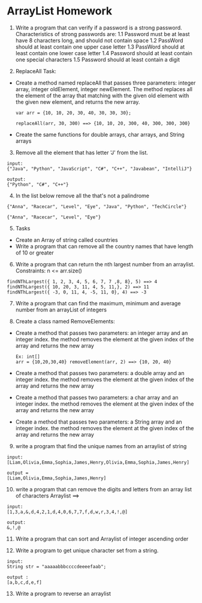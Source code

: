 # ArrayList Homework

1. Write a program that can verify if a password is a strong password.
   Characteristics of strong passwords are: 1.1 Password must be at least have 8
   characters long, and should not contain space 1.2 PassWord should at least
   contain one upper case letter 1.3 PassWord should at least contain one lower
   case letter 1.4 Password should at least contain one special characters 1.5
   Password should at least contain a digit

2. ReplaceAll Task:

- Create a method named replaceAll that passes three
  parameters: integer array, integer oldElement, integer newElement. The method
  replaces all the element of the array that matching with the given old
  element with the given new element, and returns the new array.

  ```text
  var arr = {10, 10, 20, 30, 40, 30, 30, 30};

  replaceAll(arr, 30, 300) ==> {10, 10, 20, 300, 40, 300, 300, 300}
  ```

- Create the same functions for double arrays, char arrays, and String
  arrays

3. Remove all the element that has letter 'J' from the list.

```text
input:
{"Java", "Python", "JavaScript", "C#", "C++", "Javabean", "IntelliJ"}

output:
{"Python", "C#", "C++"}
```

4. In the list below remove all the that's not a palindrome

```text
{"Anna", "Racecar", "Level", "Eye", "Java", "Python", "TechCircle"}

{"Anna", "Racecar", "Level", "Eye"}
```

5. Tasks

- Create an Array of string called countries
- Write a program that can remove all the country names that have length of 10 or greater

6. Write a program that can return the nth largest number from an arraylist. Constraints: n <= arr.size()

```text
findNThLargest({ 1, 2, 3, 4, 5, 6, 7, 7 ,8, 8}, 5) ==> 4
findNThLargest({ 10, 20, 3, 11, 4, 5, 11,}, 2) ==> 11
findNThLargest({ -3, 0, 11, 4, -5, 11, 0}, 4) ==> -3
```

7. Write a program that can find the maximum, minimum and average number from
   an arrayList of integers

8. Create a class named RemoveElements:
  - Create a method that passes two
    parameters: an integer array and an integer index. the method removes the
    element at the given index of the array and returns the new array
    ```text
    Ex: int[]
    arr = {10,20,30,40} removeElement(arr, 2) ==> {10, 20, 40}
    ```

  - Create a method that passes two parameters: a double array and an
    integer index. the method removes the element at the given index of the array
    and returns the new array

  - Create a method that passes two parameters: a char array and an integer
    index. the method removes the element at the given index of the array and
    returns the new array

  - Create a method that passes two parameters: a String array and an
    integer index. the method removes the element at the given index of the array
    and returns the new array

9. write a program that find the unique names from an arraylist of string

```text
input:
[Liam,Olivia,Emma,Sophia,James,Henry,Olivia,Emma,Sophia,James,Henry]

output =
[Liam,Olivia,Emma,Sophia,James,Henry]
```

10. write a program that can remove the digits and letters from an array list
    of characters Arraylist ==>

```text
input:
[1,3,a,&,d,4,2,1,d,4,0,6,7,7,f,d,w,r,3,4,!,@]
    
output: 
&,!,@
```

11. Write a program that can sort and Arraylist of integer ascending order

12. Write a program to get unique character set from a string.

```text
input:
String str = "aaaaabbbccccdeeeefaab"; 

output : 
[a,b,c,d,e,f]
```

13. Write a program to reverse an arraylist
 	